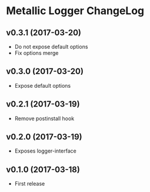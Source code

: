 # Metallic Logger ChangeLog

## v0.3.1 (2017-03-20)

 - Do not expose default options
 - Fix options merge


## v0.3.0 (2017-03-20)

 - Expose default options


## v0.2.1 (2017-03-19)

 - Remove postinstall hook


## v0.2.0 (2017-03-19)

 - Exposes logger-interface


## v0.1.0 (2017-03-18)

 - First release
